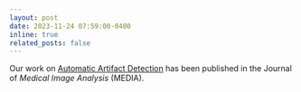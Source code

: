 ```yaml
---
layout: post
date: 2023-11-24 07:59:00-0400
inline: true
related_posts: false
---
```


Our work on [Automatic Artifact Detection](https://www.sciencedirect.com/science/article/pii/S1361841523002931) has been published in the Journal of *Medical Image Analysis* (MEDIA).